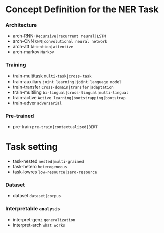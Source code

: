 # Concept Definition for the NER Task

### Architecture
* arch-RNN: `Recursive|recurrent neural|LSTM`
* arch-CNN	`CNN|convolutional neural network`
* arch-att	`Attention|attentive`
* arch-markov	`Markov`

### Training
* train-multitask	`multi-task|cross-task`
* train-auxiliary	`joint learning|joint|language model`
* train-transfer	`Cross-domain|transfer|adaptation`
* train-multiling	`bi-lingual|cross-lingual|multi-lingual`
* train-active	`Active learning|bootstrapping|bootstrap`
* train-adver	`adversarial`

### Pre-trained
* pre-train	`pre-train|contextualized|BERT`

# Task setting
* task-nested	`nested|multi-grained`
* task-hetero	`heterogeneous`
* task-lowres	`low-resource|zero-resource`

### Dataset
* dataset	`dataset|corpus`

### Interpretable `analysis`
* interpret-genz	`generalization`
* interpret-arch	`what works`